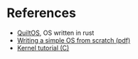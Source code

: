 # References

- [QuiltOS](https://github.com/QuiltOS/QuiltOS), OS written in rust
- [Writing a simple OS from scratch (pdf)](https://www.cs.bham.ac.uk/~exr/lectures/opsys/10_11/lectures/os-dev.pdf)
- [Kernel tutorial (C)](https://github.com/cfenollosa/os-tutorial)